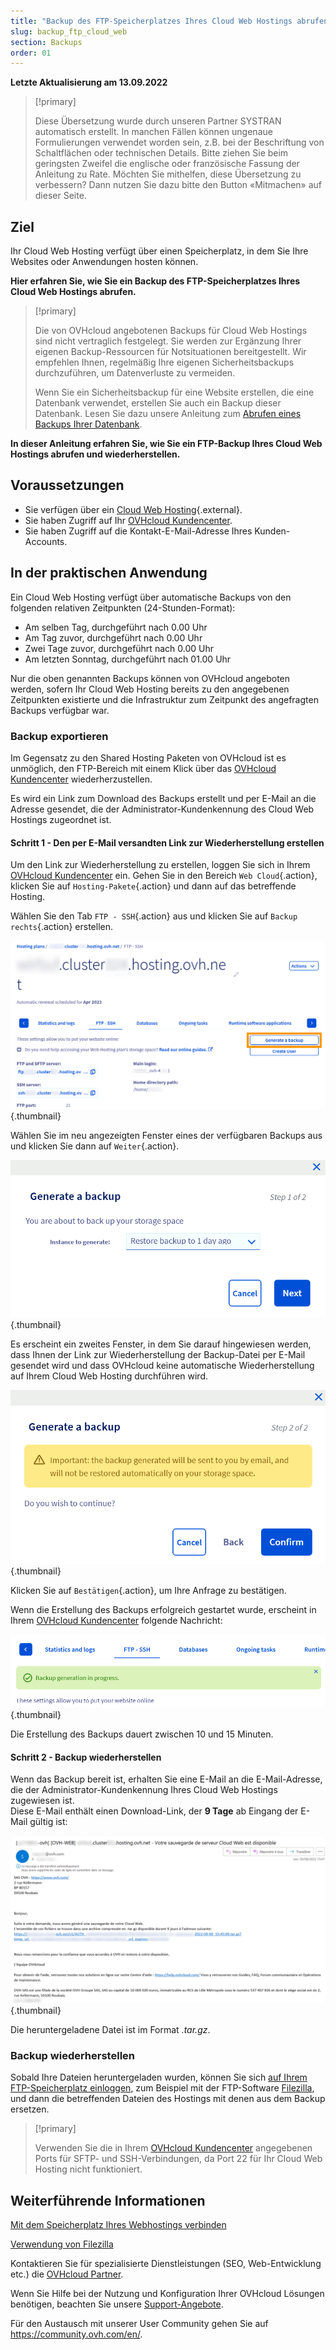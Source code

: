 ```yaml
---
title: "Backup des FTP-Speicherplatzes Ihres Cloud Web Hostings abrufen"
slug: backup_ftp_cloud_web
section: Backups
order: 01
---
```


**Letzte Aktualisierung am 13.09.2022**

> [!primary]
>
> Diese Übersetzung wurde durch unseren Partner SYSTRAN automatisch erstellt. In manchen Fällen können ungenaue Formulierungen verwendet worden sein, z.B. bei der Beschriftung von Schaltflächen oder technischen Details. Bitte ziehen Sie beim geringsten Zweifel die englische oder französische Fassung der Anleitung zu Rate. Möchten Sie mithelfen, diese Übersetzung zu verbessern? Dann nutzen Sie dazu bitte den Button «Mitmachen» auf dieser Seite.
>

## Ziel

Ihr Cloud Web Hosting verfügt über einen Speicherplatz, in dem Sie Ihre Websites oder Anwendungen hosten können.

**Hier erfahren Sie, wie Sie ein Backup des FTP-Speicherplatzes Ihres Cloud Web Hostings abrufen.**

> [!primary]
> 
> Die von OVHcloud angebotenen Backups für Cloud Web Hostings sind nicht vertraglich festgelegt. Sie werden zur Ergänzung Ihrer eigenen Backup-Ressourcen für Notsituationen bereitgestellt. Wir empfehlen Ihnen, regelmäßig Ihre eigenen Sicherheitsbackups durchzuführen, um Datenverluste zu vermeiden.
> 
> Wenn Sie ein Sicherheitsbackup für eine Website erstellen, die eine Datenbank verwendet, erstellen Sie auch ein Backup dieser Datenbank. Lesen Sie dazu unsere Anleitung zum [Abrufen eines Backups Ihrer Datenbank](https://docs.ovh.com/de/hosting/webhosting_hilfe_zum_export_von_datenbanken/).
> 

**In dieser Anleitung erfahren Sie, wie Sie ein FTP-Backup Ihres Cloud Web Hostings abrufen und wiederherstellen.**

## Voraussetzungen

- Sie verfügen über ein [Cloud Web Hosting](https://www.ovhcloud.com/de/web-hosting/cloud-web-offer/){.external}.
- Sie haben Zugriff auf Ihr [OVHcloud Kundencenter](https://www.ovh.com/auth/?action=gotomanager&from=https://www.ovh.de/&ovhSubsidiary=de).
- Sie haben Zugriff auf die Kontakt-E-Mail-Adresse Ihres Kunden-Accounts.

## In der praktischen Anwendung

Ein Cloud Web Hosting verfügt über automatische Backups von den folgenden relativen Zeitpunkten (24-Stunden-Format):

- Am selben Tag, durchgeführt nach 0.00 Uhr
- Am Tag zuvor, durchgeführt nach 0.00 Uhr
- Zwei Tage zuvor, durchgeführt nach 0.00 Uhr
- Am letzten Sonntag, durchgeführt nach 01.00 Uhr

Nur die oben genannten Backups können von OVHcloud angeboten werden, sofern Ihr Cloud Web Hosting bereits zu den angegebenen Zeitpunkten existierte und die Infrastruktur zum Zeitpunkt des angefragten Backups verfügbar war.

### Backup exportieren

Im Gegensatz zu den Shared Hosting Paketen von OVHcloud ist es unmöglich, den FTP-Bereich mit einem Klick über das [OVHcloud Kundencenter](https://www.ovh.com/auth/?action=gotomanager&from=https://www.ovh.de/&ovhSubsidiary=de) wiederherzustellen.

Es wird ein Link zum Download des Backups erstellt und per E-Mail an die Adresse gesendet, die der Administrator-Kundenkennung des Cloud Web Hostings zugeordnet ist.

#### Schritt 1 - Den per E-Mail versandten Link zur Wiederherstellung erstellen

Um den Link zur Wiederherstellung zu erstellen, loggen Sie sich in Ihrem [OVHcloud Kundencenter](https://www.ovh.com/auth/?action=gotomanager&from=https://www.ovh.de/&ovhSubsidiary=de) ein. Gehen Sie in den Bereich `Web Cloud`{.action}, klicken Sie auf `Hosting-Pakete`{.action} und dann auf das betreffende Hosting. 

Wählen Sie den Tab `FTP - SSH`{.action} aus und klicken Sie auf `Backup rechts`{.action} erstellen.

![backupftpcw](images/GenerateABackup.png){.thumbnail}

Wählen Sie im neu angezeigten Fenster eines der verfügbaren Backups aus und klicken Sie dann auf `Weiter`{.action}.

![backupftpcw](images/GenerateABackup2.png){.thumbnail}

Es erscheint ein zweites Fenster, in dem Sie darauf hingewiesen werden, dass Ihnen der Link zur Wiederherstellung der Backup-Datei per E-Mail gesendet wird und dass OVHcloud keine automatische Wiederherstellung auf Ihrem Cloud Web Hosting durchführen wird.

![backupftpcw](images/GenerateABackup3.png){.thumbnail}

Klicken Sie auf `Bestätigen`{.action}, um Ihre Anfrage zu bestätigen.

Wenn die Erstellung des Backups erfolgreich gestartet wurde, erscheint in Ihrem [OVHcloud Kundencenter](https://www.ovh.com/auth/?action=gotomanager&from=https://www.ovh.de/&ovhSubsidiary=de) folgende Nachricht:

![backupftpcw](images/BackupInProgress.png){.thumbnail}

Die Erstellung des Backups dauert zwischen 10 und 15 Minuten.

#### Schritt 2 - Backup wiederherstellen

Wenn das Backup bereit ist, erhalten Sie eine E-Mail an die E-Mail-Adresse, die der Administrator-Kundenkennung Ihres Cloud Web Hostings zugewiesen ist.<br>
Diese E-Mail enthält einen Download-Link, der **9 Tage** ab Eingang der E-Mail gültig ist:

![backupftpcw](images/mailBackup.png){.thumbnail}

Die heruntergeladene Datei ist im Format *.tar.gz*.

### Backup wiederherstellen

Sobald Ihre Dateien heruntergeladen wurden, können Sie sich [auf Ihrem FTP-Speicherplatz einloggen](https://docs.ovh.com/de/hosting/verbindung-ftp-speicher-webhosting/), zum Beispiel mit der FTP-Software [Filezilla](https://docs.ovh.com/de/hosting/webhosting_hilfe_zur_verwendung_von_filezilla/), und dann die betreffenden Dateien des Hostings mit denen aus dem Backup ersetzen.

> [!primary]
>
> Verwenden Sie die in Ihrem [OVHcloud Kundencenter](https://www.ovh.com/auth/?action=gotomanager&from=https://www.ovh.de/&ovhSubsidiary=de) angegebenen Ports für SFTP- und SSH-Verbindungen, da Port 22 für Ihr Cloud Web Hosting nicht funktioniert.
>

## Weiterführende Informationen 

[Mit dem Speicherplatz Ihres Webhostings verbinden](https://docs.ovh.com/de/hosting/verbindung-ftp-speicher-webhosting/)

[Verwendung von Filezilla](https://docs.ovh.com/de/hosting/webhosting_hilfe_zur_verwendung_von_filezilla/)

Kontaktieren Sie für spezialisierte Dienstleistungen (SEO, Web-Entwicklung etc.) die [OVHcloud Partner](https://partner.ovhcloud.com/de/directory/).

Wenn Sie Hilfe bei der Nutzung und Konfiguration Ihrer OVHcloud Lösungen benötigen, beachten Sie unsere [Support-Angebote](https://www.ovhcloud.com/de/support-levels/).

Für den Austausch mit unserer User Community gehen Sie auf <https://community.ovh.com/en/>.

